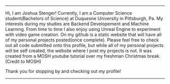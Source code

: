 




 --------------------------------------------------------------------------------------------------------------------------------------------------               
                                                                                                            
 Hi, I am Joshua Stenger! Currently, I am a Computer Science student(Bachelors of Science) at Duquesne University in Pittsburgh, Pa.
 My interests during my studies are Backend Developement and Machine Learning.
 From time to time I also enjoy using Unreal Engine to experiment with video game creation.
 On my github is a static website that will have all of my personal projects posted(once complete).
 Please feel free to check out all code submitted onto this profile, but while all of my personal projects will be self created,
 the website where I post my projects is not. It was created from a MOSH youtube tutorial over my freshman Christmas break. (Credit to MOSH)

 Thank you for stopping by and checking out my profile!

 --------------------------------------------------------------------------------------------------------------------------------------------------









